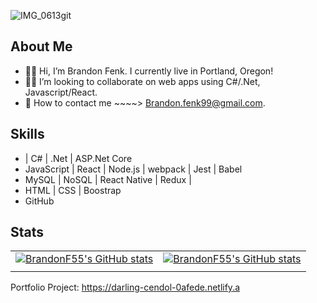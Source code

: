 
![IMG_0613](https://user-images.githubusercontent.com/113402256/226497615-6e407dba-ef67-4dff-b4f5-9c1a65873977.png)git 

## About Me
- 👋🏼 Hi, I’m Brandon Fenk. I currently live in Portland, Oregon!
- 🧙‍♂️ I’m looking to collaborate on web apps using C#/.Net, Javascript/React.
- 📩 How to contact me ~~~~> Brandon.fenk99@gmail.com.


## Skills
*  | C# | .Net | ASP.Net Core
* JavaScript | React | Node.js | webpack | Jest | Babel
* MySQL | NoSQL | React Native | Redux |
* HTML | CSS | Boostrap
* GitHub

## Stats
| | |
|:---:|:---:|
| [![BrandonF55's GitHub stats](https://github-readme-stats.vercel.app/api?username=brandonf55&theme=dark&show_icons=true)](https://github.com/anuraghazra/github-readme-stats) | [![BrandonF55's GitHub stats](https://github-readme-stats.vercel.app/api/top-langs?username=brandonf55&theme=dark&show_icons=true&locale=en&layout=compact)](https://github.com/anuraghazra/github-readme-stats) |
| | |


Portfolio Project: https://darling-cendol-0afede.netlify.a


